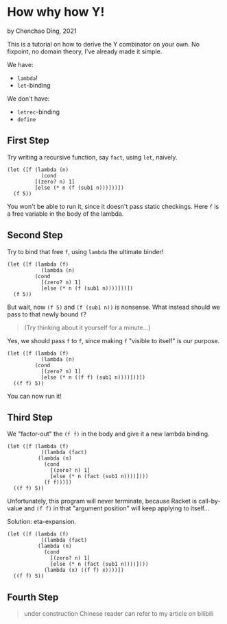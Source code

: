 # How why how Y!

by Chenchao Ding, 2021

This is a tutorial on how to derive the Y combinator on your own. No fixpoint, no domain theory, I've already made it simple.

We have:
- `lambda`!
- `let`-binding

We don't have:
- `letrec`-binding
- `define`


## First Step

Try writing a recursive function, say `fact`, using `let`, naively.

```racket
(let ([f (lambda (n)
           (cond
	     [(zero? n) 1]
	     [else (* n (f (sub1 n)))]))])
  (f 5))
```

You won't be able to run it, since it doesn't pass static checkings. Here `f` is a free variable in the body of the lambda.

## Second Step

Try to bind that free `f`, using `lambda` the ultimate binder!

```racket
(let ([f (lambda (f)
           (lambda (n)
	     (cond
	       [(zero? n) 1]
	       [else (* n (f (sub1 n))))]))])
  (f 5))
```
But wait, now `(f 5)` and `(f (sub1 n))` is nonsense. What instead should we pass to that newly bound `f`?

> (Try thinking about it yourself for a minute...)

Yes, we should pass `f` to `f`, since making `f` "visible to itself" is our purpose.

```racket
(let ([f (lambda (f)
           (lambda (n)
	     (cond
	       [(zero? n) 1]
	       [else (* n ((f f) (sub1 n))))]))])
  ((f f) 5))
```

You can now run it!

## Third Step

We "factor-out" the `(f f)` in the body and give it a new lambda binding.

```racket
(let ([f (lambda (f)
           ((lambda (fact)
	      (lambda (n)
	        (cond
	          [(zero? n) 1]
	          [else (* n (fact (sub1 n))))])))
            (f f)))])
  ((f f) 5))
```

Unfortunately, this program will never terminate, because Racket is call-by-value and `(f f)` in that "argument position" will keep applying to itself...

Solution: eta-expansion.

```racket
(let ([f (lambda (f)
           ((lambda (fact)
	      (lambda (n)
	        (cond
	          [(zero? n) 1]
	          [else (* n (fact (sub1 n))))])))
            (lambda (x) ((f f) x))))])
  ((f f) 5))
```

## Fourth Step




> under construction
> Chinese reader can refer to my article on bilibili
